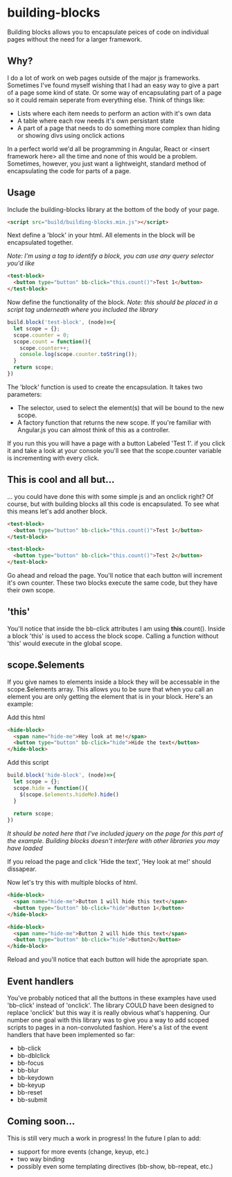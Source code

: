 # building-blocks
Building blocks allows you to encapsulate peices of code on individual pages without the need for a larger framework. 

## Why?
I do a lot of work on web pages outside of the major js frameworks. Sometimes I've found myself wishing that I had an easy way to give a part of a page some kind of state. Or some way of encapsulating part of a page so it could remain seperate from everything else. Think of things like:

* Lists where each item needs to perform an action with it's own data
* A table where each row needs it's own persistant state
* A part of a page that needs to do something more complex than hiding or showing divs using onclick actions

In a perfect world we'd all be programming in Angular, React or \<insert framework here\> all the time and none of this would be a problem. Sometimes, however, you just want a lightweight, standard method of encapsulating the code for parts of a page. 

## Usage
Include the building-blocks library at the bottom of the body of your page.

```html
<script src="build/building-blocks.min.js"></script>
```

Next define a 'block' in your html. All elements in the block will be encapsulated together.

*Note: I'm using a tag to identify a block, you can use any query selector you'd like*

```html
<test-block>
  <button type="button" bb-click="this.count()">Test 1</button>
</test-block>
```

Now define the functionality of the block. *Note: this should be placed in a script tag underneath where you included the library*

```javascript
build.block('test-block', (node)=>{
  let scope = {};
  scope.counter = 0;
  scope.count = function(){
    scope.counter++;
    console.log(scope.counter.toString());
  }
  return scope;
})
```

The 'block' function is used to create the encapsulation. It takes two parameters:
* The selector, used to select the element(s) that will be bound to the new scope.
* A factory function that returns the new scope. If you're familiar with Angular.js you can almost think of this as a controller.

If you run this you will have a page with a button Labeled 'Test 1'. if you click it and take a look at your console you'll see that the scope.counter variable is incrementing with every click.

## This is cool and all but...
... you could have done this with some simple js and an onclick right? Of course, but with building blocks all this code is encapsulated. To see what this means let's add another block.

```html
<test-block>
  <button type="button" bb-click="this.count()">Test 1</button>
</test-block>

<test-block>
  <button type="button" bb-click="this.count()">Test 2</button>
</test-block>
```
Go ahead and reload the page. You'll notice that each button will increment it's own counter. These two blocks execute the same code, but they have their own scope.

## 'this'
You'll notice that inside the bb-click attributes I am using **this**.count(). Inside a block 'this' is used to access the block scope. Calling a function without 'this' would execute in the global scope.

## scope.$elements
If you give names to elements inside a block they will be accessable in the scope.$elements array. This allows you to be sure that when you call an element you are only getting the element that is in your block. Here's an example:

Add this html
```html
<hide-block>
  <span name="hide-me">Hey look at me!</span>
  <button type="button" bb-click="hide">Hide the text</button>
</hide-block>
```

Add this script
```javascript
build.block('hide-block', (node)=>{
  let scope = {};
  scope.hide = function(){
    $(scope.$elements.hideMe).hide()
  }
  
  return scope;
})
```

*It should be noted here that I've included jquery on the page for this part of the example. Building blocks doesn't interfere with other libraries you may have loaded*

If you reload the page and click 'Hide the text', 'Hey look at me!' should dissapear.

Now let's try this with multiple blocks of html.

```html
<hide-block>
  <span name="hide-me">Button 1 will hide this text</span>
  <button type="button" bb-click="hide">Button 1</button>
</hide-block>

<hide-block>
  <span name="hide-me">Button 2 will hide this text</span>
  <button type="button" bb-click="hide">Button2</button>
</hide-block>
```

Reload and you'll notice that each button will hide the apropriate span.

## Event handlers
You've probably noticed that all the buttons in these examples have used 'bb-click' instead of 'onclick'. The library COULD have been designed to replace 'onclick' but this way it is really obvious what's happening. Our number one goal with this library was to give you a way to add scoped scripts to pages in a non-convoluted fashion. Here's a list of the event handlers that have been implemented so far:

* bb-click
* bb-dblclick
* bb-focus
* bb-blur
* bb-keydown
* bb-keyup
* bb-reset
* bb-submit


## Coming soon...
This is still very much a work in progress! In the future I plan to add:
* support for more events (change, keyup, etc.)
* two way binding
* possibly even some templating directives (bb-show, bb-repeat, etc.)